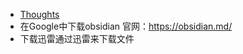 * [Thoughts](https://thoughts.teambition.com/share/62a131711a6baa00416a79d3#title=Obsidian_%E5%AE%89%E8%A3%85%E5%8C%85)
* 在Google中下载obsidian 官网：https://obsidian.md/
* 下载迅雷通过迅雷来下载文件
